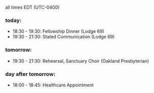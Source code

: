 all times EDT (UTC-0400)

### today:

* 18:30 - 19:30: Fellowship Dinner (Lodge 69)
* 19:30 - 21:30: Stated Communication (Lodge 69)

### tomorrow:

* 19:30 - 21:30: Rehearsal, Sanctuary Choir (Oakland Presbyterian)

### day after tomorrow:

* 18:00 - 18:45: Healthcare Appointment 
